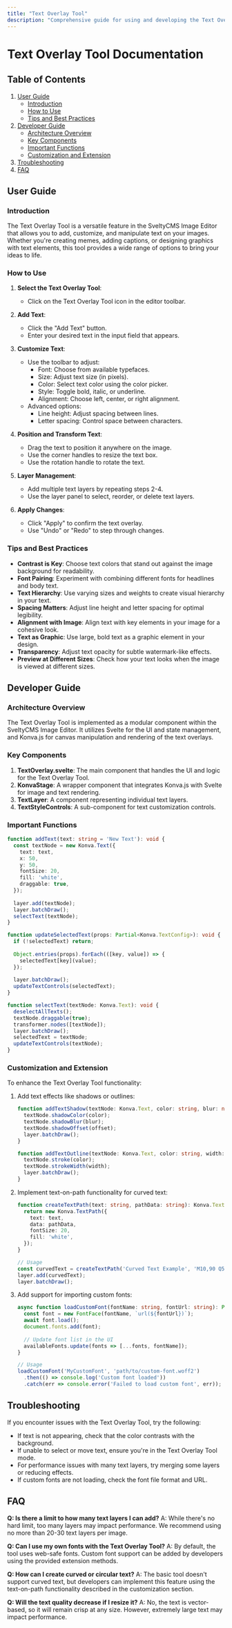 ```yaml
---
title: "Text Overlay Tool"
description: "Comprehensive guide for using and developing the Text Overlay Tool in SveltyCMS Image Editor"
---
```


# Text Overlay Tool Documentation

## Table of Contents

1. [User Guide](#user-guide)
   - [Introduction](#introduction)
   - [How to Use](#how-to-use)
   - [Tips and Best Practices](#tips-and-best-practices)
2. [Developer Guide](#developer-guide)
   - [Architecture Overview](#architecture-overview)
   - [Key Components](#key-components)
   - [Important Functions](#important-functions)
   - [Customization and Extension](#customization-and-extension)
3. [Troubleshooting](#troubleshooting)
4. [FAQ](#faq)

## User Guide

### Introduction

The Text Overlay Tool is a versatile feature in the SveltyCMS Image Editor that allows you to add, customize, and manipulate text on your images. Whether you're creating memes, adding captions, or designing graphics with text elements, this tool provides a wide range of options to bring your ideas to life.

### How to Use

1. **Select the Text Overlay Tool**: 
   - Click on the Text Overlay Tool icon in the editor toolbar.

2. **Add Text**:
   - Click the "Add Text" button.
   - Enter your desired text in the input field that appears.

3. **Customize Text**:
   - Use the toolbar to adjust:
     - Font: Choose from available typefaces.
     - Size: Adjust text size (in pixels).
     - Color: Select text color using the color picker.
     - Style: Toggle bold, italic, or underline.
     - Alignment: Choose left, center, or right alignment.
   - Advanced options:
     - Line height: Adjust spacing between lines.
     - Letter spacing: Control space between characters.

4. **Position and Transform Text**:
   - Drag the text to position it anywhere on the image.
   - Use the corner handles to resize the text box.
   - Use the rotation handle to rotate the text.

5. **Layer Management**:
   - Add multiple text layers by repeating steps 2-4.
   - Use the layer panel to select, reorder, or delete text layers.

6. **Apply Changes**:
   - Click "Apply" to confirm the text overlay.
   - Use "Undo" or "Redo" to step through changes.

### Tips and Best Practices

- **Contrast is Key**: Choose text colors that stand out against the image background for readability.
- **Font Pairing**: Experiment with combining different fonts for headlines and body text.
- **Text Hierarchy**: Use varying sizes and weights to create visual hierarchy in your text.
- **Spacing Matters**: Adjust line height and letter spacing for optimal legibility.
- **Alignment with Image**: Align text with key elements in your image for a cohesive look.
- **Text as Graphic**: Use large, bold text as a graphic element in your design.
- **Transparency**: Adjust text opacity for subtle watermark-like effects.
- **Preview at Different Sizes**: Check how your text looks when the image is viewed at different sizes.

## Developer Guide

### Architecture Overview

The Text Overlay Tool is implemented as a modular component within the SveltyCMS Image Editor. It utilizes Svelte for the UI and state management, and Konva.js for canvas manipulation and rendering of the text overlays.

### Key Components

1. **TextOverlay.svelte**: The main component that handles the UI and logic for the Text Overlay Tool.
2. **KonvaStage**: A wrapper component that integrates Konva.js with Svelte for image and text rendering.
3. **TextLayer**: A component representing individual text layers.
4. **TextStyleControls**: A sub-component for text customization controls.

### Important Functions

```typescript
function addText(text: string = 'New Text'): void {
  const textNode = new Konva.Text({
    text: text,
    x: 50,
    y: 50,
    fontSize: 20,
    fill: 'white',
    draggable: true,
  });
  
  layer.add(textNode);
  layer.batchDraw();
  selectText(textNode);
}

function updateSelectedText(props: Partial<Konva.TextConfig>): void {
  if (!selectedText) return;
  
  Object.entries(props).forEach(([key, value]) => {
    selectedText[key](value);
  });
  
  layer.batchDraw();
  updateTextControls(selectedText);
}

function selectText(textNode: Konva.Text): void {
  deselectAllTexts();
  textNode.draggable(true);
  transformer.nodes([textNode]);
  layer.batchDraw();
  selectedText = textNode;
  updateTextControls(textNode);
}
```

### Customization and Extension

To enhance the Text Overlay Tool functionality:

1. Add text effects like shadows or outlines:
   ```typescript
   function addTextShadow(textNode: Konva.Text, color: string, blur: number, offset: {x: number, y: number}): void {
     textNode.shadowColor(color);
     textNode.shadowBlur(blur);
     textNode.shadowOffset(offset);
     layer.batchDraw();
   }

   function addTextOutline(textNode: Konva.Text, color: string, width: number): void {
     textNode.stroke(color);
     textNode.strokeWidth(width);
     layer.batchDraw();
   }
   ```

2. Implement text-on-path functionality for curved text:
   ```typescript
   function createTextPath(text: string, pathData: string): Konva.TextPath {
     return new Konva.TextPath({
       text: text,
       data: pathData,
       fontSize: 20,
       fill: 'white',
     });
   }

   // Usage
   const curvedText = createTextPath('Curved Text Example', 'M10,90 Q50,10 90,90');
   layer.add(curvedText);
   layer.batchDraw();
   ```

3. Add support for importing custom fonts:
   ```typescript
   async function loadCustomFont(fontName: string, fontUrl: string): Promise<void> {
     const font = new FontFace(fontName, `url(${fontUrl})`);
     await font.load();
     document.fonts.add(font);
     
     // Update font list in the UI
     availableFonts.update(fonts => [...fonts, fontName]);
   }

   // Usage
   loadCustomFont('MyCustomFont', 'path/to/custom-font.woff2')
     .then(() => console.log('Custom font loaded'))
     .catch(err => console.error('Failed to load custom font', err));
   ```

## Troubleshooting

If you encounter issues with the Text Overlay Tool, try the following:

- If text is not appearing, check that the color contrasts with the background.
- If unable to select or move text, ensure you're in the Text Overlay Tool mode.
- For performance issues with many text layers, try merging some layers or reducing effects.
- If custom fonts are not loading, check the font file format and URL.

## FAQ

**Q: Is there a limit to how many text layers I can add?**
A: While there's no hard limit, too many layers may impact performance. We recommend using no more than 20-30 text layers per image.

**Q: Can I use my own fonts with the Text Overlay Tool?**
A: By default, the tool uses web-safe fonts. Custom font support can be added by developers using the provided extension methods.

**Q: How can I create curved or circular text?**
A: The basic tool doesn't support curved text, but developers can implement this feature using the text-on-path functionality described in the customization section.

**Q: Will the text quality decrease if I resize it?**
A: No, the text is vector-based, so it will remain crisp at any size. However, extremely large text may impact performance.
